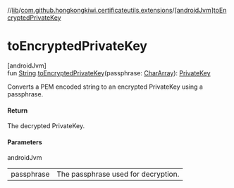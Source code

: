 //[lib](../../index.md)/[com.github.hongkongkiwi.certificateutils.extensions](index.md)/[[androidJvm]toEncryptedPrivateKey]([android-jvm]to-encrypted-private-key.md)

# toEncryptedPrivateKey

[androidJvm]\
fun [String](https://kotlinlang.org/api/latest/jvm/stdlib/kotlin/-string/index.html).[toEncryptedPrivateKey]([android-jvm]to-encrypted-private-key.md)(passphrase: [CharArray](https://kotlinlang.org/api/latest/jvm/stdlib/kotlin/-char-array/index.html)): [PrivateKey](https://developer.android.com/reference/kotlin/java/security/PrivateKey.html)

Converts a PEM encoded string to an encrypted PrivateKey using a passphrase.

#### Return

The decrypted PrivateKey.

#### Parameters

androidJvm

| | |
|---|---|
| passphrase | The passphrase used for decryption. |
